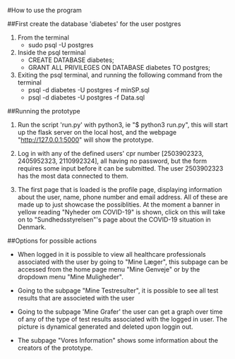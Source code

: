 #How to use the program

##First create the database 'diabetes' for the user postgres

1. From the terminal
	- sudo psql -U postgres
2. Inside the psql terminal
	- CREATE DATABASE diabetes;
	- GRANT ALL PRIVILEGES ON DATABASE diabetes TO postgres;
3. Exiting the psql terminal, and running the following command from the  terminal
	- psql -d diabetes -U postgres -f minSP.sql
 	- psql -d diabetes -U postgres -f Data.sql

##Running the prototype
1. Run the script 'run.py' with python3, ie "$ python3 run.py", this will start up the flask server on the local host, and the webpage "http://127.0.0.1:5000" will show the prototype.

2. Log in with any of the defined users' cpr number [2503902323, 2405952323, 2110992324], all having no password, but the form requires some input before it can be submitted. The user 2503902323 has the most data connected to them.

3. The first page that is loaded is the profile page, displaying information about the user, name, phone number and email address. All of these are made up to just showcase the possiblities. At the moment a banner in yellow reading "Nyheder om COVID-19" is shown, click on this will take on to "Sundhedsstyrelsen"'s page about the COVID-19 situation in Denmark.


##Options for possible actions
* When logged in it is possible to view all healthcare professionals associated with the user by going to "Mine Læger", this subpage can be accessed from the home page menu "Mine Genveje" or by the dropdown menu "Mine Muligheder".

* Going to the subpage "Mine Testresulter", it is possible to see all test results that are associeted with the user

* Going to the subpage 'Mine Grafer' the user can get a graph over time of any of the type of test results associated with the logged in user. The picture is dynamical generated and deleted upon loggin out.

* The subpage "Vores Information" shows some information about the creators of the prototype.